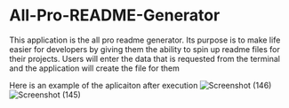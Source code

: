 # All-Pro-README-Generator

This application is the all pro readme generator. Its purpose is to make life easier for developers by giving them the ability to spin up readme files for their projects.
Users will enter the data that is requested from the terminal and the application will create the file for them


Here is an example of the aplicaiton after execution
![Screenshot (146)](https://user-images.githubusercontent.com/76454677/187681552-33a5033e-1304-4436-b735-a90bf10fe170.png)
![Screenshot (145)](https://user-images.githubusercontent.com/76454677/187681589-5aa3b9a3-1eb1-4fad-b0b7-d03e7ad23150.png)
